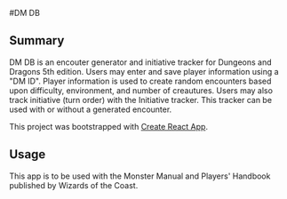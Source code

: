 #DM DB

## Summary
DM DB is an encouter generator and initiative tracker for Dungeons and Dragons 5th edition. Users may enter and save player information using a "DM ID". Player information is used to create random encounters based upon difficulty, environment, and number of creautures. Users may also track initiative (turn order) with the Initiative tracker. This tracker can be used with or without a generated encounter.

This project was bootstrapped with [Create React App](https://github.com/facebook/create-react-app).

## Usage
This app is to be used with the Monster Manual and Players' Handbook published by Wizards of the Coast.
